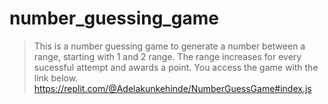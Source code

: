 # number_guessing_game

> This is a number guessing game to generate a number between a range, starting with 1 and 2 range.
> The range increases for every sucessful attempt and awards a point.
> You access the game with the link below.
> https://replit.com/@Adelakunkehinde/NumberGuessGame#index.js
